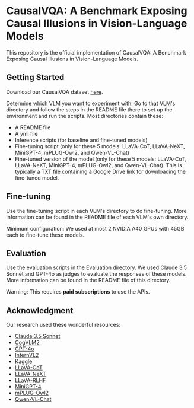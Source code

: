 # CausalVQA: A Benchmark Exposing Causal Illusions in Vision-Language Models

This repository is the official implementation of CausalVQA: A Benchmark Exposing Causal Illusions in Vision-Language Models. 

## Getting Started

Download our CausalVQA dataset [here](https://www.kaggle.com/datasets/choang19/causalvqa).

Determine which VLM you want to experiment with. Go to that VLM's directory and follow the steps in the README file there to set up the environment and run the scripts. Most directories contain these:
- A README file
- A yml file
- Inference scripts (for baseline and fine-tuned models)
- Fine-tuning script (only for these 5 models: LLaVA-CoT, LLaVA-NeXT, MiniGPT-4, mPLUG-Owl2, and Qwen-VL-Chat)
- Fine-tuned version of the model (only for these 5 models: LLaVA-CoT, LLaVA-NeXT, MiniGPT-4, mPLUG-Owl2, and Qwen-VL-Chat). This is typically a TXT file containing a Google Drive link for downloading the fine-tuned model.

## Fine-tuning

Use the fine-tuning script in each VLM's directory to do fine-tuning. More information can be found in the README file of each VLM's own directory.

Minimum configuration: We used at most 2 NVIDIA A40 GPUs with 45GB each to fine-tune these models.

## Evaluation

Use the evaluation scripts in the Evaluation directory. We used Claude 3.5 Sonnet and GPT-4o as judges to evaluate the responses of these models. More information can be found in the README file of this directory.

Warning: This requires **paid subscriptions** to use the APIs.

## Acknowledgment

Our research used these wonderful resources:
- [Claude 3.5 Sonnet](https://www.anthropic.com/news/claude-3-5-sonnet)
- [CogVLM2](https://github.com/THUDM/CogVLM2)
- [GPT-4o](https://openai.com/index/hello-gpt-4o/)
- [InternVL2](https://github.com/OpenGVLab/InternVL)
- [Kaggle](https://www.kaggle.com/)
- [LLaVA-CoT](https://github.com/PKU-YuanGroup/LLaVA-CoT)
- [LLaVA-NeXT](https://github.com/LLaVA-VL/LLaVA-NeXT)
- [LLaVA-RLHF](https://github.com/llava-rlhf/LLaVA-RLHF)
- [MiniGPT-4](https://github.com/Vision-CAIR/MiniGPT-4)
- [mPLUG-Owl2](https://github.com/X-PLUG/mPLUG-Owl)
- [Qwen-VL-Chat](https://github.com/QwenLM/Qwen-VL)
